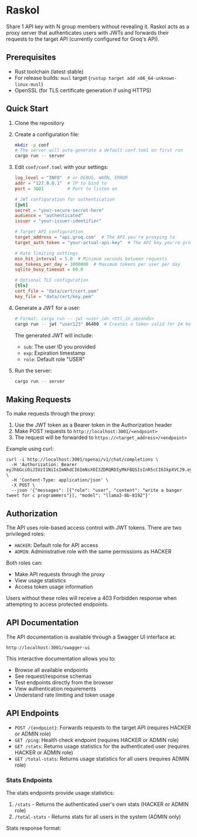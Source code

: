 # Raskol

Share 1 API key with N group members without revealing it. Raskol acts as a proxy server that authenticates users with JWTs and forwards their requests to the target API (currently configured for Groq's API).

## Prerequisites

- Rust toolchain (latest stable)
- For release builds: `musl` target (`rustup target add x86_64-unknown-linux-musl`)
- OpenSSL (for TLS certificate generation if using HTTPS)

## Quick Start

1. Clone the repository
2. Create a configuration file:

   ```bash
   mkdir -p conf
   # The server will auto-generate a default conf.toml on first run
   cargo run -- server
   ```

3. Edit `conf/conf.toml` with your settings:

   ```toml
   log_level = "INFO"  # or DEBUG, WARN, ERROR
   addr = "127.0.0.1"  # IP to bind to
   port = 3001         # Port to listen on

   # JWT configuration for authentication
   [jwt]
   secret = "your-secure-secret-here"
   audience = "authenticated"
   issuer = "your-issuer-identifier"

   # Target API configuration
   target_address = "api.groq.com"  # The API you're proxying to
   target_auth_token = "your-actual-api-key"  # The API key you're protecting

   # Rate limiting settings
   min_hit_interval = 5.0  # Minimum seconds between requests
   max_tokens_per_day = 1000000  # Maximum tokens per user per day
   sqlite_busy_timeout = 60.0

   # Optional TLS configuration
   [tls]
   cert_file = "data/cert/cert.pem"
   key_file = "data/cert/key.pem"
   ```

4. Generate a JWT for a user:

   ```bash
   # Format: cargo run -- jwt <user_id> <ttl_in_seconds>
   cargo run -- jwt "user123" 86400  # Creates a token valid for 24 hours
   ```

   The generated JWT will include:

   - `sub`: The user ID you provided
   - `exp`: Expiration timestamp
   - `role`: Default role "USER"

5. Run the server:
   ```bash
   cargo run -- server
   ```

## Making Requests

To make requests through the proxy:

1. Use the JWT token as a Bearer token in the Authorization header
2. Make POST requests to `http://localhost:3001/<endpoint>`
3. The request will be forwarded to `https://<target_address>/<endpoint>`

Example using curl:

```
curl -i http://localhost:3001/openai/v1/chat/completions \
  -H 'Authorization: Bearer eyJhbGciOiJIUzI1NiIsImNhdCI6ImNsX0I3ZDRQRDIyMkFBQSIsInR5cCI6IkpXVCJ9.eyJhcHBfbWV0YWRhdGEiOnt9LCJhdWQiOiJhdXRoZW50aWNhdGVkIiwiZW1haWwiOiJjZGlya3M0K3Rlc3RAbWUuY29tIiwiZXhwIjoxNzM2ODgwNjUzLCJpYXQiOjE3MzYyODA2NTMsImlzcyI6Imh0dHBzOi8vYnJpZ2h0LWtpdHRlbi00MS5jbGVyay5hY2NvdW50cy5kZXYiLCJqdGkiOiIyNWQ3YTEwNDc2ZTUzNTkyM2E3OSIsIm5iZiI6MTczNjI4MDY0OCwicm9sZSI6IkhBQ0tFUiIsInN1YiI6InVzZXJfMnJKYTNxaW50TXU0Vm1lVEdIVlhXNVdqWGEzIiwidXNlcl9tZXRhZGF0YSI6e319.09TVUm3zFRYqjHJhtlknknVhOPtclDwUlK6X6MHTSwg' \
  -H 'Content-Type: application/json' \
  -X POST \
  --json '{"messages": [{"role": "user", "content": "write a banger tweet for c programmers"}], "model": "llama3-8b-8192"}'
```

## Authorization

The API uses role-based access control with JWT tokens. There are two privileged roles:

- `HACKER`: Default role for API access
- `ADMIN`: Administrative role with the same permissions as HACKER

Both roles can:

- Make API requests through the proxy
- View usage statistics
- Access token usage information

Users without these roles will receive a 403 Forbidden response when attempting to access protected endpoints.

## API Documentation

The API documentation is available through a Swagger UI interface at:

`http://localhost:3001/swagger-ui`

This interactive documentation allows you to:

- Browse all available endpoints
- See request/response schemas
- Test endpoints directly from the browser
- View authentication requirements
- Understand rate limiting and token usage

## API Endpoints

- `POST /{endpoint}`: Forwards requests to the target API (requires HACKER or ADMIN role)
- `GET /ping`: Health check endpoint (requires HACKER or ADMIN role)
- `GET /stats`: Returns usage statistics for the authenticated user (requires HACKER or ADMIN role)
- `GET /total-stats`: Returns usage statistics for all users (requires ADMIN role)

### Stats Endpoints

The stats endpoints provide usage statistics:

1. `/stats` - Returns the authenticated user's own stats (HACKER or ADMIN role)
2. `/total-stats` - Returns stats for all users in the system (ADMIN only)

Stats response format:

```

```
